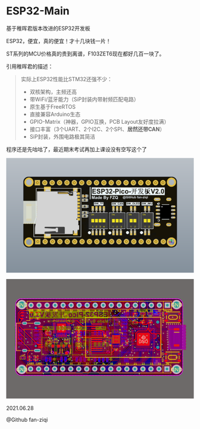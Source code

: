 # ESP32-Main
 基于稚晖君版本改进的ESP32开发板

ESP32，便宜，真的便宜！才十几块钱一片！

ST系列的MCU价格真的贵到离谱，F103ZET6现在都好几百一块了。

引用稚晖君的描述：

> 实际上ESP32性能比STM32还强不少：
>
> * 双核架构，主频还高
> * 带WiFi/蓝牙能力（SiP封装内带射频匹配电路）
> * 原生基于FreeRTOS
> * 直接兼容Arduino生态
> * GPIO-Matrix（神器，GPIO互换，PCB Layout友好度拉满）
> * 接口丰富（3个UART、2个I2C、2个SPI、**居然还带CAN**）
> * SiP封装，外围电路极其简洁

程序还是先咕咕了，最近期末考试再加上课设没有空写这个了

![](1.Hardware/3DPCB.png)

![](1.Hardware/PCB.png)

2021.06.28

@Github fan-ziqi